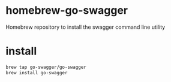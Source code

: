 # homebrew-go-swagger

Homebrew repository to install the swagger command line utility

# install

```sh
brew tap go-swagger/go-swagger
brew install go-swagger
```

